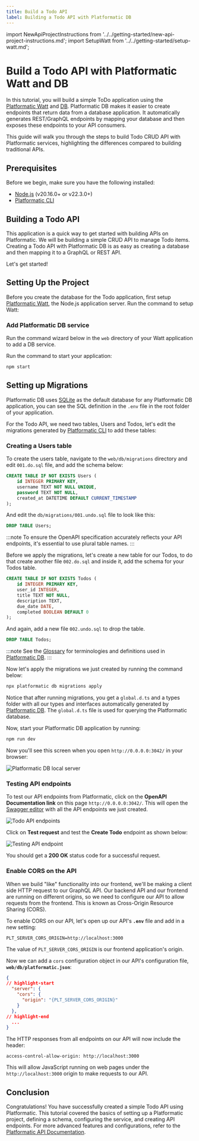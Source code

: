 ```yaml
---
title: Build a Todo API
label: Building a Todo API with Platformatic DB
---
```


import NewApiProjectInstructions from '../../getting-started/new-api-project-instructions.md';
import SetupWatt from '../../getting-started/setup-watt.md';

# Build a Todo API with Platformatic Watt and DB

 In this tutorial, you will build a simple ToDo application using the [Platformatic Watt](../../watt/overview.md) and [DB](../../db/overview.md). Platformatic DB makes it easier to create endpoints that return data from a database application. It automatically generates REST/GraphQL endpoints by mapping your database and then exposes these endpoints to your API consumers.

This guide will walk you through the steps to build Todo CRUD API with Platformatic services, highlighting the differences compared to building traditional APIs.

## Prerequisites
Before we begin, make sure you have the following installed:

- [Node.js](https://nodejs.org/) (v20.16.0+ or v22.3.0+)
- [Platformatic CLI](../../cli.md)

## Building a Todo API

This application is a quick way to get started with building APIs on Platformatic. We will be building a simple CRUD API to manage Todo items. Creating a Todo API with Platformatic DB is as easy as creating a database and then mapping it to a GraphQL or REST API.

Let's get started!

## Setting Up the Project

Before you create the database for the Todo application, first setup [Platformatic Watt](../../watt/overview.md), the Node.js application server. Run the command to setup Watt:

<SetupWatt />

### Add Platformatic DB service 

Run the command wizard below in the `web` directory of your Watt application to add a DB service.

<NewApiProjectInstructions />


Run the command to start your application:

```bash
npm start
```

## Setting up Migrations

Platformatic DB uses [SQLite](https://www.sqlite.org/) as the default database for any Platformatic DB application, you can see the SQL definition in the `.env` file in the root folder of your application.

For the Todo API, we need two tables, Users and Todos, let's edit the migrations generated by [Platformatic CLI](../../cli.md) to add these tables:

### Creating a Users table

To create the users table, navigate to the `web/db/migrations` directory and edit `001.do.sql` file, and add the schema below:

```sql
CREATE TABLE IF NOT EXISTS Users (
    id INTEGER PRIMARY KEY,
    username TEXT NOT NULL UNIQUE,
    password TEXT NOT NULL,
    created_at DATETIME DEFAULT CURRENT_TIMESTAMP
);
```

And edit the `db/migrations/001.undo.sql` file to look like this:

```sql
DROP TABLE Users;
```
:::note
To ensure the OpenAPI specification accurately reflects your API endpoints, it's essential to use plural table names.
:::


Before we apply the migrations, let's create a new table for our Todos, to do that create another file `002.do.sql` and inside it, add the schema for your Todos table.

```sql
CREATE TABLE IF NOT EXISTS Todos (
    id INTEGER PRIMARY KEY,
    user_id INTEGER,
    title TEXT NOT NULL,
    description TEXT,
    due_date DATE,
    completed BOOLEAN DEFAULT 0
);
```

And again, add a new file `002.undo.sql` to drop the table.

```sql
DROP TABLE Todos;
```

:::note
See the [Glossary](../glossary.md) for terminologies and definitions used in [Platformatic DB](../../db/overview.md).
:::

Now let's apply the migrations we just created by running the command below:

```bash
npx platformatic db migrations apply
```

Notice that after running migrations, you get a `global.d.ts` and a types folder with all our types and interfaces automatically generated by [Platformatic DB](../../db/overview.md). The `global.d.ts` file is used for querying the Platformatic database.

Now, start your Platformatic DB application by running:

```bash
npm run dev
```

Now you'll see this screen when you open `http://0.0.0.0:3042/` in your browser:

![Platformatic DB local server](../images/plt-localhost.png)

### Testing API endpoints

To test our API endpoints from Platformatic, click on the **OpenAPI Documentation link**  on this page `http://0.0.0.0:3042/`. This will open the [Swagger editor](https://docs.scalar.com/swagger-editor) with all the API endpoints we just created.

![Todo API endpoints](../images/plt-endpoints.png)

Click on **Test request** and test the **Create Todo** endpoint as shown below:

![Testing API endpoint](../images/test-endpoint.png)

You should get a **200 OK** status code for a successful request.

### Enable CORS on the API

When we build "like" functionality into our frontend, we'll be making a client
side HTTP request to our GraphQL API. Our backend API and our frontend are running
on different origins, so we need to configure our API to allow requests from
the frontend. This is known as Cross-Origin Resource Sharing (CORS).

To enable CORS on our API, let's open up our API's **`.env`** file and add in
a new setting:

```
PLT_SERVER_CORS_ORIGIN=http://localhost:3000
```

The value of `PLT_SERVER_CORS_ORIGIN` is our frontend application's origin.

Now we can add a `cors` configuration object in our API's configuration file,
**`web/db/platformatic.json`**:

```json
{
// highlight-start
  "server": {
    "cors": {
      "origin": "{PLT_SERVER_CORS_ORIGIN}"
    }
  },
// highlight-end
  ...
}
```

The HTTP responses from all endpoints on our API will now include the header:

```
access-control-allow-origin: http://localhost:3000
```

This will allow JavaScript running on web pages under the `http://localhost:3000`
origin to make requests to our API.


## Conclusion

Congratulations! You have successfully created a simple Todo API using Platformatic. This tutorial covered the basics of setting up a Platformatic project, defining a schema, configuring the service, and creating API endpoints. For more advanced features and configurations, refer to the [Platformatic API Documentation](../../cli.md).
